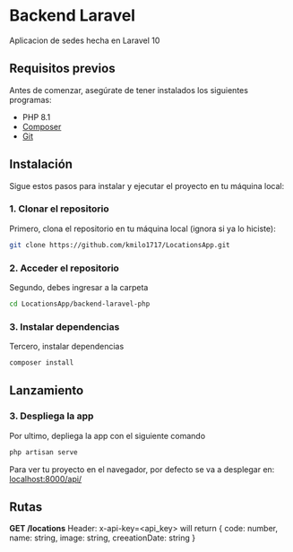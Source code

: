 # Backend Laravel

Aplicacion de sedes hecha en Laravel 10


## Requisitos previos

Antes de comenzar, asegúrate de tener instalados los siguientes programas:
- PHP 8.1
- [Composer](https://getcomposer.org)
- [Git](https://git-scm.com/)

## Instalación

Sigue estos pasos para instalar y ejecutar el proyecto en tu máquina local:

### 1. Clonar el repositorio

Primero, clona el repositorio en tu máquina local (ignora si ya lo hiciste):

```bash
git clone https://github.com/kmilo1717/LocationsApp.git
```

### 2. Acceder el repositorio


Segundo, debes ingresar a la carpeta

```bash
cd LocationsApp/backend-laravel-php
```
### 3. Instalar dependencias

Tercero, instalar dependencias

```bash
composer install
```

## Lanzamiento

### 3. Despliega la app

Por ultimo, depliega la app con el siguiente comando

```bash
php artisan serve
```

Para ver tu proyecto en el navegador, por defecto se va a desplegar en: [localhost:8000/api/](http://localhost:3000/)

## Rutas

**GET /locations** Header: x-api-key=<api_key> will return { code: number, name: string, image: string, creeationDate: string }

